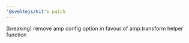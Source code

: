 ```yaml
---
'@sveltejs/kit': patch
---
```


[breaking] remove amp config option in favour of amp.transform helper function
